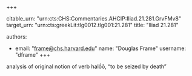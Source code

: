+++


citable_urn: "urn:cts:CHS:Commentaries.AHCIP:Iliad.21.281.GrvFMv8"
target_urn: "urn:cts:greekLit:tlg0012.tlg001:21.281"
title: "Iliad 21.281"

authors:
- email: "frame@chs.harvard.edu"
  name: "Douglas Frame"
  username: "dframe"
+++

<p>analysis of original notion of verb halṓō, “to be seized by death”</p>